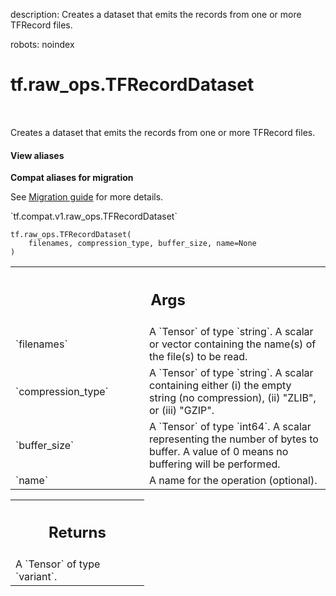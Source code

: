 description: Creates a dataset that emits the records from one or more TFRecord files.

robots: noindex

# tf.raw_ops.TFRecordDataset

<!-- Insert buttons and diff -->

<table class="tfo-notebook-buttons tfo-api nocontent" align="left">

</table>



Creates a dataset that emits the records from one or more TFRecord files.

<section class="expandable">
  <h4 class="showalways">View aliases</h4>
  <p>
<b>Compat aliases for migration</b>
<p>See
<a href="https://www.tensorflow.org/guide/migrate">Migration guide</a> for
more details.</p>
<p>`tf.compat.v1.raw_ops.TFRecordDataset`</p>
</p>
</section>

<pre class="devsite-click-to-copy prettyprint lang-py tfo-signature-link">
<code>tf.raw_ops.TFRecordDataset(
    filenames, compression_type, buffer_size, name=None
)
</code></pre>



<!-- Placeholder for "Used in" -->


<!-- Tabular view -->
 <table class="responsive fixed orange">
<colgroup><col width="214px"><col></colgroup>
<tr><th colspan="2"><h2 class="add-link">Args</h2></th></tr>

<tr>
<td>
`filenames`
</td>
<td>
A `Tensor` of type `string`.
A scalar or vector containing the name(s) of the file(s) to be
read.
</td>
</tr><tr>
<td>
`compression_type`
</td>
<td>
A `Tensor` of type `string`.
A scalar containing either (i) the empty string (no
compression), (ii) "ZLIB", or (iii) "GZIP".
</td>
</tr><tr>
<td>
`buffer_size`
</td>
<td>
A `Tensor` of type `int64`.
A scalar representing the number of bytes to buffer. A value of
0 means no buffering will be performed.
</td>
</tr><tr>
<td>
`name`
</td>
<td>
A name for the operation (optional).
</td>
</tr>
</table>



<!-- Tabular view -->
 <table class="responsive fixed orange">
<colgroup><col width="214px"><col></colgroup>
<tr><th colspan="2"><h2 class="add-link">Returns</h2></th></tr>
<tr class="alt">
<td colspan="2">
A `Tensor` of type `variant`.
</td>
</tr>

</table>

